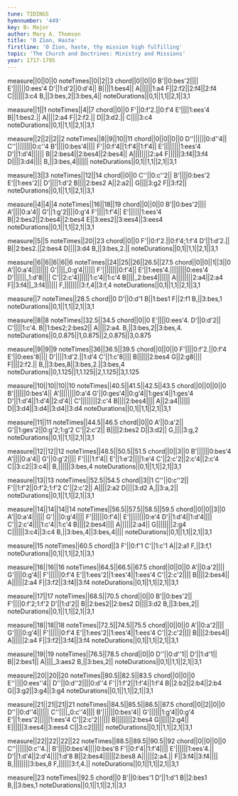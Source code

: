 ```yaml
---
tune: TIDINGS
hymnnumber: '449'
key: B♭ Major
author: Mary A. Thomson
title: 'O Zion, Haste'
firstline: 'O Zion, haste, thy mission high fulfilling'
topic: 'The Church and Doctrines: Ministry and Missions'
year: 1717-1795
---
```

measure||0||0||0
noteTimes||0||2||3
chord||0||0||0
B'||0:bes'2||||
E'||||||0:ees'4
D'||1:d'2||0:d'4||
B||||1:bes4||
A||||||1:a4
F||2:f2||2:f4||2:f4
C||||||3:c4
B,||3:bes,2||3:bes,4||
noteDurations||0,1||1,1||2,1||3,1

measure||1||1
noteTimes||4||7
chord||0||0
F'||0:f'2.||0:f'4
E'||||1:ees'4
B||1:bes2.||
A||||2:a4
F||2:f2.||
D||3:d2.||
C||||3:c4
noteDurations||0,1||1,1||2,1||3,1

measure||2||2||2||2
noteTimes||8||9||10||11
chord||0||0||0||0
D''||||||0:d''4||
C''||||||||0:c''4
B'||||0:bes'4||||
F'||0:f'4||1:f'4||1:f'4||
E'||||||||1:ees'4
D'||1:d'4||||||
B||2:bes4||2:bes4||2:bes4||
A||||||||2:a4
F||||||3:f4||3:f4
D||||3:d4||||
B,||3:bes,4||||||
noteDurations||0,1||1,1||2,1||3,1

measure||3||3
noteTimes||12||14
chord||0||0
C''||0:c''2||
B'||||0:bes'2
E'||1:ees'2||
D'||||1:d'2
B||||2:bes2
A||2:a2||
G||||3:g2
F||3:f2||
noteDurations||0,1||1,1||2,1||3,1

measure||4||4||4
noteTimes||16||18||19
chord||0||0||0
B'||0:bes'2||||
A'||||0:a'4||
G'||1:g'2||||0:g'4
F'||||1:f'4||
E'||||||1:ees'4
B||2:bes2||2:bes4||2:bes4
E||3:ees2||3:ees4||3:ees4
noteDurations||0,1||1,1||2,1||3,1

measure||5||5
noteTimes||20||23
chord||0||0
F'||0:f'2.||0:f'4;1:f'4
D'||1:d'2.||
B||2:bes2.||2:bes4
D||||3:d4
B,||3:bes,2.||
noteDurations||0,1||1,1||2,1||3,1

measure||6||6||6||6||6
noteTimes||24||25||26||26.5||27.5
chord||0||0||1||3||0
A'||0:a'4||||||||
G'||||_0:g'4||||||
F'||||||||0:f'4||
E'||1:ees'4.||||||||0:ees'4
D'||||||_1:d'8||||
C'||2:c'4||||||1:c'4||1:c'4
B||||_2:bes4||||||
A||||||||2:a4||2:a4
F||3:f4||_3:f4||||||
F,||||||||3:f,4||3:f,4
noteDurations||0,1||1,1||2,1||3,1

measure||7
noteTimes||28.5
chord||0
D'||0:d'1
B||1:bes1
F||2:f1
B,||3:bes,1
noteDurations||0,1||1,1||2,1||3,1

measure||8||8
noteTimes||32.5||34.5
chord||0||0
E'||||0:ees'4.
D'||0:d'2||
C'||||1:c'4.
B||1:bes2;2:bes2||
A||||2:a4.
B,||3:bes,2||3:bes,4.
noteDurations||0,0.875||1,0.875||2,0.875||3,0.875

measure||9||9||9
noteTimes||36||36.5||39.5
chord||0||0||0
F'||||0:f'2.||0:f'4
E'||0:ees'8||||
D'||||1:d'2.||1:d'4
C'||1:c'8||||
B||||||2:bes4
G||2:g8||||
F||||2:f2.||
B,||3:bes,8||3:bes,2.||3:bes,4
noteDurations||0,1.125||1,1.125||2,1.125||3,1.125

measure||10||10||10||10
noteTimes||40.5||41.5||42.5||43.5
chord||0||0||0||0
B'||||||0:bes'4||
A'||||||||0:a'4
G'||0:ges'4||0:g'4||1:ges'4||1:ges'4
D'||1:d'4||1:d'4||2:d'4||
C'||||||||2:c'4
B||||2:bes4||||
A||2:a4||||||
D||3:d4||3:d4||3:d4||3:d4
noteDurations||0,1||1,1||2,1||3,1

measure||11||11
noteTimes||44.5||46.5
chord||0||0
A'||0:a'2||
G'||1:ges'2||0:g'2;1:g'2
C'||2:c'2||
B||||2:bes2
D||3:d2||
G,||||3:g,2
noteDurations||0,1||1,1||2,1||3,1

measure||12||12||12
noteTimes||48.5||50.5||51.5
chord||0||3||0
B'||||||0:bes'4
A'||||0:a'4||
G'||0:g'2||||
F'||||1:f'4||
E'||1:e'2||||1:e'4
C'||2:c'2||2:c'4||2:c'4
C||3:c2||3:c4||
B,||||||3:bes,4
noteDurations||0,1||1,1||2,1||3,1

measure||13||13
noteTimes||52.5||54.5
chord||3||1
C''||0:c''2||
F'||1:f'2||0:f'2;1:f'2
C'||2:c'2||
A||||2:a2
D||||3:d2
A,||3:a,2||
noteDurations||0,1||1,1||2,1||3,1

measure||14||14||14||14
noteTimes||56.5||57.5||58.5||59.5
chord||0||0||3||0
A'||0:a'4||||||
G'||||0:g'4||||
F'||||||0:f'4||
E'||||||||0:e'4
D'||1:d'4||1:d'4||||
C'||2:c'4||||1:c'4||1:c'4
B||||2:bes4||||
A||||||2:a4||
G||||||||2:g4
C||||||3:c4||3:c4
B,||3:bes,4||3:bes,4||||
noteDurations||0,1||1,1||2,1||3,1

measure||15
noteTimes||60.5
chord||3
F'||0:f'1
C'||1:c'1
A||2:a1
F,||3:f,1
noteDurations||0,1||1,1||2,1||3,1

measure||16||16||16
noteTimes||64.5||66.5||67.5
chord||0||0||0
A'||0:a'2||||
G'||||0:g'4||
F'||||||0:f'4
E'||1:ees'2||1:ees'4||1:ees'4
C'||2:c'2||||
B||||2:bes4||
A||||||2:a4
F||3:f2||3:f4||3:f4
noteDurations||0,1||1,1||2,1||3,1

measure||17||17
noteTimes||68.5||70.5
chord||0||0
B'||0:bes'2||
F'||||0:f'2;1:f'2
D'||1:d'2||
B||2:bes2||2:bes2
D||||3:d2
B,||3:bes,2||
noteDurations||0,1||1,1||2,1||3,1

measure||18||18||18
noteTimes||72.5||74.5||75.5
chord||0||0||0
A'||0:a'2||||
G'||||0:g'4||
F'||||||0:f'4
E'||1:ees'2||1:ees'4||1:ees'4
C'||2:c'2||||
B||||2:bes4||
A||||||2:a4
F||3:f2||3:f4||3:f4
noteDurations||0,1||1,1||2,1||3,1

measure||19||19
noteTimes||76.5||78.5
chord||0||0
D''||0:d''1||
D'||1:d'1||
B||2:bes1||
A||||_3:aes2
B,||3:bes,2||
noteDurations||0,1||1,1||2,1||3,1

measure||20||20||20
noteTimes||80.5||82.5||83.5
chord||0||0||0
E''||||0:ees''4||
D''||0:d''2||||0:d''4
F'||1:f'2||1:f'4||1:f'4
B||2:b2||2:b4||2:b4
G||3:g2||3:g4||3:g4
noteDurations||0,1||1,1||2,1||3,1

measure||21||21||21||21
noteTimes||84.5||85.5||86.5||87.5
chord||0||2||0||0
D''||0:d''4||||||
C''||||_0:c''4||||
B'||||||0:bes'4||
G'||||||1:g'4||0:g'4
E'||1:ees'2||||||1:ees'4
C'||2:c'2||||||
B||||||||2:bes4
G||||||2:g4||
E||||||3:ees4||3:ees4
C||3:c2||||||
noteDurations||0,1||1,1||2,1||3,1

measure||22||22||22||22
noteTimes||88.5||89.5||90.5||92
chord||0||0||0||0
C''||||||0:c''4.||
B'||||0:bes'4||||0:bes'8
F'||0:f'4||1:f'4||||
E'||||||1:ees'4.||
D'||1:d'4||2:d'4||||1:d'8
B||2:bes4||||||2:bes8
A||||||2:a4.||
F||3:f4||3:f4||||
B,||||||||3:bes,8
F,||||||3:f,4.||
noteDurations||0,1||1,1||2,1||3,1

measure||23
noteTimes||92.5
chord||0
B'||0:bes'1
D'||1:d'1
B||2:bes1
B,||3:bes,1
noteDurations||0,1||1,1||2,1||3,1

